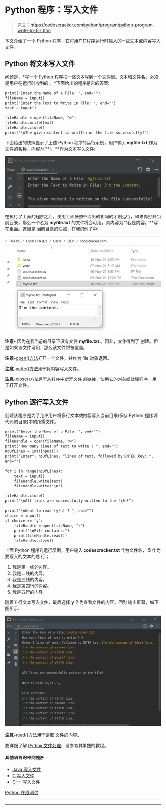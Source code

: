 # Python 程序：写入文件

> 原文：<https://codescracker.com/python/program/python-program-write-to-file.htm>

本文介绍了一个 Python 程序，它将用户在程序运行时输入的一些文本或内容写入文件。

## Python 将文本写入文件

问题是，*写一个 Python 程序把一些文本写到一个文件里。文本和文件名，必须是用户在运行时收到的 。*下面给出的程序是它的答案:

```
print("Enter the Name of a File: ", end="")
fileName = input()
print("Enter the Text to Write in File: ", end="")
text = input()

fileHandle = open(fileName, "w")
fileHandle.write(text)
fileHandle.close()
print("\nThe given content is written on the file successfully!")
```

下面给出的快照显示了上述 Python 程序的运行示例，用户输入 **myfile.txt** 作为 文件的名称，内容为 **I。**作为文本写入文件:

![python program write to file](img/46e4187092f3417320611b465824910c.png)

在执行了上面的程序之后，使用上面快照中给出的相同的示例运行，如果你打开当前目录，那么一个名为 **myfile.txt** 的文件将会可用，其内容为**我是内容。**写在里面。这里是 当前目录的快照，在我的例子中:

![write text to file python program](img/f9a79f9fe0e24326512535c2c38e0d05.png)

**注意-** 因为在我当前的目录下没有文件 **myfile.txt** 。因此，文件得到了 创建。但是如果该文件可用，那么该文件将被覆盖。

**注意-**[open()方法](/python/python-open-function.htm)打开一个文件，并作为 file 对象返回。

**注意-**[write()方法](/python/python-write-function.htm)用于将内容写入文件。

**注意-**[close()方法](/python/python-close-function.htm)用于从程序中断开文件 的链接，使用它的对象或处理程序，用于打开文件。

## Python 逐行写入文件

创建该程序是为了允许用户将多行文本或内容写入当前目录(保存 Python 程序源代码的目录)中的所需文件。

```
print("Enter the Name of a File: ", end="")
fileName = input()
fileHandle = open(fileName, "w")
print("How many lines of text to write ? ", end="")
noOfLines = int(input())
print("Enter", noOfLines, "lines of text, followed by ENTER key: ", end="")

for i in range(noOfLines):
    text = input()
    fileHandle.write(text)
    fileHandle.write("\n")

fileHandle.close()
print("\nAll lines are successfully written to the file!")

print("\nWant to read (y/n) ? ", end="")
choice = input()
if choice == 'y':
    fileHandle = open(fileName, "r")
    print("\nFile contains:")
    print(fileHandle.read())
    fileHandle.close()
```

上面 Python 程序的运行示例，用户输入 **codescracker.txt** 作为文件名， **5** 作为要写入的文本的总 行；

1.  我是第一线的内容。
2.  我是二线的内容。
3.  我是三线的内容。
4.  我是第四行的内容。
5.  我是五行的内容。

随着五行文本写入文件，最后选择 **y** 作为查看文件的内容，回到 输出屏幕，如下图所示:

![python code write text to file](img/31f87769432a5bcaab489f36d7ea9652.png)

**注意-**[read()方法](/python/python-read-function.htm)用于读取 文件的内容。

要详细了解 [Python 文件处理](/python/python-file-io.htm)，请参考其单独的教程。

#### 其他语言的相同程序

*   [Java 写入文件](/java/program/java-program-write-to-file.htm)
*   [C 写入文件](/c/program/c-program-write-file.htm)
*   [C++ 写入文件](/cpp/program/cpp-program-write-file.htm)

[Python 在线测试](/exam/showtest.php?subid=10)

* * *

* * *